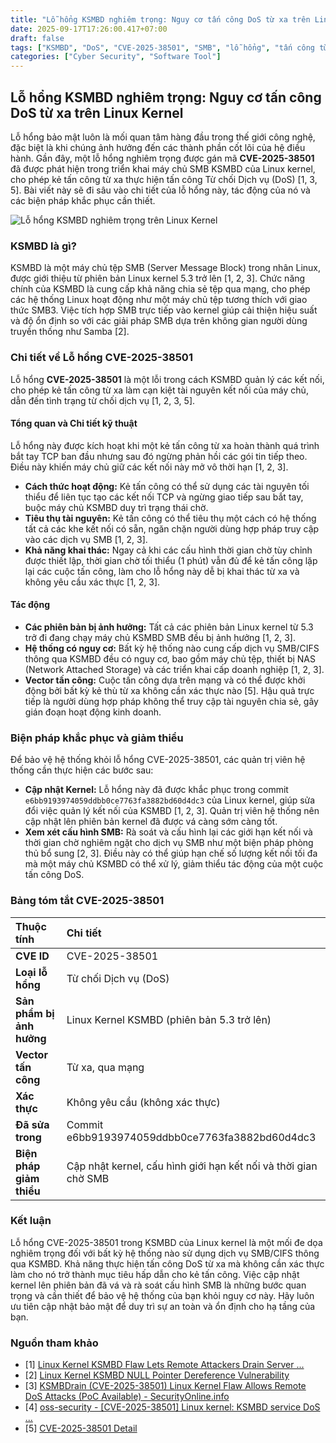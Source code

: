 ```yaml
---
title: "Lỗ hổng KSMBD nghiêm trọng: Nguy cơ tấn công DoS từ xa trên Linux Kernel"
date: 2025-09-17T17:26:00.417+07:00
draft: false
tags: ["KSMBD", "DoS", "CVE-2025-38501", "SMB", "lỗ hổng", "tấn công từ xa", "kernel 5.3", "vulnerability", "patch", "Linux"]
categories: ["Cyber Security", "Software Tool"]
---
```


## Lỗ hổng KSMBD nghiêm trọng: Nguy cơ tấn công DoS từ xa trên Linux Kernel

Lỗ hổng bảo mật luôn là mối quan tâm hàng đầu trong thế giới công nghệ, đặc biệt là khi chúng ảnh hưởng đến các thành phần cốt lõi của hệ điều hành. Gần đây, một lỗ hổng nghiêm trọng được gán mã **CVE-2025-38501** đã được phát hiện trong triển khai máy chủ SMB KSMBD của Linux kernel, cho phép kẻ tấn công từ xa thực hiện tấn công Từ chối Dịch vụ (DoS) [1, 3, 5]. Bài viết này sẽ đi sâu vào chi tiết của lỗ hổng này, tác động của nó và các biện pháp khắc phục cần thiết.

![Lỗ hổng KSMBD nghiêm trọng trên Linux Kernel](/images/2025/Linux-Kernel-CVE-2025-37899-1024x614.png)

### KSMBD là gì?

KSMBD là một máy chủ tệp SMB (Server Message Block) trong nhân Linux, được giới thiệu từ phiên bản Linux kernel 5.3 trở lên [1, 2, 3]. Chức năng chính của KSMBD là cung cấp khả năng chia sẻ tệp qua mạng, cho phép các hệ thống Linux hoạt động như một máy chủ tệp tương thích với giao thức SMB3. Việc tích hợp SMB trực tiếp vào kernel giúp cải thiện hiệu suất và độ ổn định so với các giải pháp SMB dựa trên không gian người dùng truyền thống như Samba [2].

### Chi tiết về Lỗ hổng CVE-2025-38501

Lỗ hổng **CVE-2025-38501** là một lỗi trong cách KSMBD quản lý các kết nối, cho phép kẻ tấn công từ xa làm cạn kiệt tài nguyên kết nối của máy chủ, dẫn đến tình trạng từ chối dịch vụ [1, 2, 3, 5].

#### Tổng quan và Chi tiết kỹ thuật

Lỗ hổng này được kích hoạt khi một kẻ tấn công từ xa hoàn thành quá trình bắt tay TCP ban đầu nhưng sau đó ngừng phản hồi các gói tin tiếp theo. Điều này khiến máy chủ giữ các kết nối này mở vô thời hạn [1, 2, 3].

*   **Cách thức hoạt động:** Kẻ tấn công có thể sử dụng các tài nguyên tối thiểu để liên tục tạo các kết nối TCP và ngừng giao tiếp sau bắt tay, buộc máy chủ KSMBD duy trì trạng thái chờ.
*   **Tiêu thụ tài nguyên:** Kẻ tấn công có thể tiêu thụ một cách có hệ thống tất cả các khe kết nối có sẵn, ngăn chặn người dùng hợp pháp truy cập vào các dịch vụ SMB [1, 2, 3].
*   **Khả năng khai thác:** Ngay cả khi các cấu hình thời gian chờ tùy chỉnh được thiết lập, thời gian chờ tối thiểu (1 phút) vẫn đủ để kẻ tấn công lặp lại các cuộc tấn công, làm cho lỗ hổng này dễ bị khai thác từ xa và không yêu cầu xác thực [1, 2, 3].

#### Tác động

*   **Các phiên bản bị ảnh hưởng:** Tất cả các phiên bản Linux kernel từ 5.3 trở đi đang chạy máy chủ KSMBD SMB đều bị ảnh hưởng [1, 2, 3].
*   **Hệ thống có nguy cơ:** Bất kỳ hệ thống nào cung cấp dịch vụ SMB/CIFS thông qua KSMBD đều có nguy cơ, bao gồm máy chủ tệp, thiết bị NAS (Network Attached Storage) và các triển khai cấp doanh nghiệp [1, 2, 3].
*   **Vector tấn công:** Cuộc tấn công dựa trên mạng và có thể được khởi động bởi bất kỳ kẻ thù từ xa không cần xác thực nào [5]. Hậu quả trực tiếp là người dùng hợp pháp không thể truy cập tài nguyên chia sẻ, gây gián đoạn hoạt động kinh doanh.

### Biện pháp khắc phục và giảm thiểu

Để bảo vệ hệ thống khỏi lỗ hổng CVE-2025-38501, các quản trị viên hệ thống cần thực hiện các bước sau:

*   **Cập nhật Kernel:** Lỗ hổng này đã được khắc phục trong commit `e6bb9193974059ddbb0ce7763fa3882bd60d4dc3` của Linux kernel, giúp sửa đổi việc quản lý kết nối của KSMBD [1, 2, 3]. Quản trị viên hệ thống nên cập nhật lên phiên bản kernel đã được vá càng sớm càng tốt.
*   **Xem xét cấu hình SMB:** Rà soát và cấu hình lại các giới hạn kết nối và thời gian chờ nghiêm ngặt cho dịch vụ SMB như một biện pháp phòng thủ bổ sung [2, 3]. Điều này có thể giúp hạn chế số lượng kết nối tối đa mà một máy chủ KSMBD có thể xử lý, giảm thiểu tác động của một cuộc tấn công DoS.

### Bảng tóm tắt CVE-2025-38501

| Thuộc tính | Chi tiết |
| :--- | :--- |
| **CVE ID** | CVE-2025-38501 |
| **Loại lỗ hổng** | Từ chối Dịch vụ (DoS) |
| **Sản phẩm bị ảnh hưởng** | Linux Kernel KSMBD (phiên bản 5.3 trở lên) |
| **Vector tấn công** | Từ xa, qua mạng |
| **Xác thực** | Không yêu cầu (không xác thực) |
| **Đã sửa trong** | Commit e6bb9193974059ddbb0ce7763fa3882bd60d4dc3 |
| **Biện pháp giảm thiểu** | Cập nhật kernel, cấu hình giới hạn kết nối và thời gian chờ SMB |

### Kết luận

Lỗ hổng CVE-2025-38501 trong KSMBD của Linux kernel là một mối đe dọa nghiêm trọng đối với bất kỳ hệ thống nào sử dụng dịch vụ SMB/CIFS thông qua KSMBD. Khả năng thực hiện tấn công DoS từ xa mà không cần xác thực làm cho nó trở thành mục tiêu hấp dẫn cho kẻ tấn công. Việc cập nhật kernel lên phiên bản đã vá và rà soát cấu hình SMB là những bước quan trọng và cần thiết để bảo vệ hệ thống của bạn khỏi nguy cơ này. Hãy luôn ưu tiên cập nhật bảo mật để duy trì sự an toàn và ổn định cho hạ tầng của bạn.

### Nguồn tham khảo

*   [1] [Linux Kernel KSMBD Flaw Lets Remote Attackers Drain Server ...](https://gbhackers.com/linux-kernel-ksmbd-flaw/)
*   [2] [Linux Kernel KSMBD NULL Pointer Dereference Vulnerability](https://www.sonicwall.com/blog/linux-kernel-ksmbd-null-pointer-dereference-vulnerability)
*   [3] [KSMBDrain (CVE-2025-38501) Linux Kernel Flaw Allows Remote DoS Attacks (PoC Available) - SecurityOnline.info](https://securityonline.info/ksmbdrain-cve-2025-38501-linux-kernel-flaw-allows-remote-dos-attacks-poc-available/)
*   [4] [oss-security - [CVE-2025-38501] Linux kernel: KSMBD service DoS ...](https://www.openwall.com/lists/oss-security/2025/09/15/2)
*   [5] [CVE-2025-38501 Detail](https://nvd.nist.gov/vuln/detail/CVE-2025-38501)